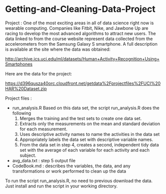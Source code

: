 Getting-and-Cleaning-Data-Project
=================================

Project : 
One of the most exciting areas in all of data science right now is wearable computing. Companies like Fitbit, Nike, and Jawbone Up are racing to develop the most advanced algorithms to attract new users. The data linked to from the course website represent data collected from the accelerometers from the Samsung Galaxy S smartphone. A full description is available at the site where the data was obtained:

http://archive.ics.uci.edu/ml/datasets/Human+Activity+Recognition+Using+Smartphones

Here are the data for the project:

https://d396qusza40orc.cloudfront.net/getdata%2Fprojectfiles%2FUCI%20HAR%20Dataset.zip 

    
Project files : 
- run_analysis.R
    Based on this data set, the script run_analysis.R does the following 
    1. Merges the training and the test sets to create one data set.
    2. Extracts only the measurements on the mean and standard deviation for each measurement. 
    3. Uses descriptive activity names to name the activities in the data set
    4. Appropriately labels the data set with descriptive variable names. 
    5. From the data set in step 4, creates a second, independent tidy data set with the average of each variable for each activity and each subject.
- avg_data.txt : step 5 output file 
- CodeBook.md : describes the variables, the data, and any transformations or work performed to clean up the data

To run the script run_analysis.R, no need to previous download the data. Just install and run the script in your working directory.
